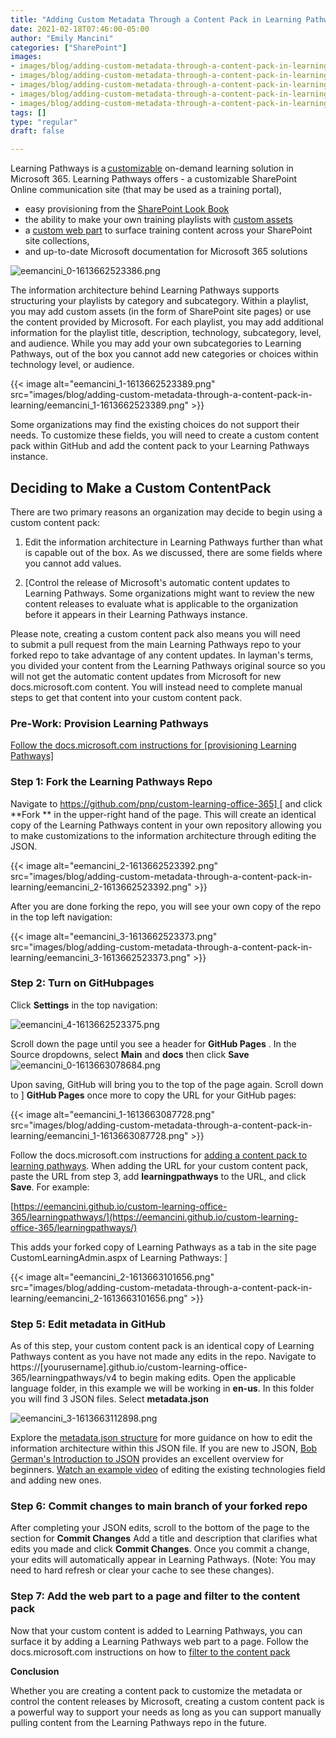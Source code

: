 ```yaml
---
title: "Adding Custom Metadata Through a Content Pack in Learning Pathways"
date: 2021-02-18T07:46:00-05:00
author: "Emily Mancini"
categories: ["SharePoint"]
images:
- images/blog/adding-custom-metadata-through-a-content-pack-in-learning/eemancini_1-1613662523389.png
- images/blog/adding-custom-metadata-through-a-content-pack-in-learning/eemancini_2-1613662523392.png
- images/blog/adding-custom-metadata-through-a-content-pack-in-learning/eemancini_3-1613662523373.png
- images/blog/adding-custom-metadata-through-a-content-pack-in-learning/eemancini_1-1613663087728.png
- images/blog/adding-custom-metadata-through-a-content-pack-in-learning/eemancini_2-1613663101656.png
tags: []
type: "regular"
draft: false

---
```


Learning Pathways is
a [customizable](https://docs.microsoft.com/en-us/office365/customlearning/custom_accessadmin)
on-demand learning solution in Microsoft 365. Learning Pathways offers - a
customizable SharePoint Online communication site (that may be used as a
training portal), 
- easy provisioning from
the [SharePoint Look
Book](https://lookbook.microsoft.com/details/3df8bd55-b872-4c9d-88e3-6b2f05344239?source=default)
- the ability to make your own training playlists with
[custom
assets](https://docs.microsoft.com/en-us/office365/customlearning/custom_addassets)
- a [custom web
part](https://docs.microsoft.com/en-us/office365/customlearning/custom_whereiswebpart) to 
surface training content across your SharePoint site collections, 
- and
up-to-date Microsoft documentation for Microsoft 365
solutions

![eemancini_0-1613662523386.png](https://techcommunity.microsoft.com/t5/image/serverpage/image-id/255796i189AC59232AA4999/image-size/medium?v=v2&px=400 "eemancini_0-1613662523386.png")

The information architecture behind Learning Pathways supports
structuring your playlists by category and subcategory. Within a
playlist, you may add custom assets (in the form of SharePoint site
pages) or use the content provided by Microsoft. For each playlist, you
may add additional information for the playlist title, description,
technology, subcategory, level, and audience. While you may add your own
subcategories to Learning Pathways, out of the box you cannot add new
categories or choices
within technology
level, or
audience.

{{< image alt="eemancini_1-1613662523389.png" src="images/blog/adding-custom-metadata-through-a-content-pack-in-learning/eemancini_1-1613662523389.png" >}}

Some organizations may find the existing choices do not support their
needs. To customize these fields, you will need to
create a custom content pack within GitHub and add the content pack to
your Learning Pathways instance.

## Deciding to Make a Custom ContentPack

There are two primary reasons an organization may decide to begin using
a custom content
pack:

1.  Edit the information architecture in Learning Pathways further than
    what is capable out of the box. As we discussed,
    there are some fields where you cannot add
    values.


1.  [Control the release of Microsoft's automatic content updates to
    Learning Pathways. Some organizations might want to review the new
    content releases to evaluate what is applicable to the organization
    before it appears in their Learning Pathways
    instance. 

Please note, creating a custom content pack also
means you will need to submit a pull request from the
main Learning Pathways repo to your forked repo to take advantage of any
content updates. In layman's terms, you divided your
content from the Learning
Pathways original source so you
will not get the automatic content updates from Microsoft for new
docs.microsoft.com content.
You will instead need to complete
manual steps to get that content into your custom
content
pack.

### Pre-Work: Provision Learning Pathways

[Follow the docs.microsoft.com instructions
for [provisioning Learning
Pathways] ](https://docs.microsoft.com/en-us/office365/customlearning/custom_provision#to-provision-learning-pathways)

### Step 1: Fork the Learning Pathways Repo

Navigate
to [https://github.com/pnp/custom-learning-office-365] ](https://github.com/pnp/custom-learning-office-365)[ and click **Fork ** in
the upper-right hand of the page. This will create an identical copy of
the Learning Pathways content in your own repository allowing you to
make customizations to the information architecture through editing the
JSON.

{{< image alt="eemancini_2-1613662523392.png" src="images/blog/adding-custom-metadata-through-a-content-pack-in-learning/eemancini_2-1613662523392.png" >}}

After you are done forking the repo, you will see your own copy of the
repo in the top left
navigation:

{{< image alt="eemancini_3-1613662523373.png" src="images/blog/adding-custom-metadata-through-a-content-pack-in-learning/eemancini_3-1613662523373.png" >}}

### Step 2: Turn on GitHubpages

Click **Settings** in
the top
navigation:

![eemancini_4-1613662523375.png](https://techcommunity.microsoft.com/t5/image/serverpage/image-id/255801i04CC37FEA6115BAD/image-size/medium?v=v2&px=400 "eemancini_4-1613662523375.png")

Scroll down the page until you see a header
for **GitHub Pages** . In the
Source dropdowns,
select **Main** and **docs** then
click **Save**
![eemancini_0-1613663078684.png](https://techcommunity.microsoft.com/t5/image/serverpage/image-id/255806iE149A57D903D3B97/image-size/medium?v=v2&px=400 "eemancini_0-1613663078684.png" )

Upon saving, GitHub will bring you to the top of the page again. Scroll
down to ] **GitHub Pages**  once more
to copy the URL for your
GitHub
pages:

{{< image alt="eemancini_1-1613663087728.png" src="images/blog/adding-custom-metadata-through-a-content-pack-in-learning/eemancini_1-1613663087728.png" >}}

Follow the docs.microsoft.com instructions
for [adding a content pack to learning
pathways](https://docs.microsoft.com/en-us/office365/customlearning/custom_partnerguide_contint#add-a-content-pack-to-learning-pathways). When
adding the URL for your custom content pack, paste the URL from step
3, add **learningpathways** to
the
URL, and click **Save**. For
example:

[https://eemancini.github.io/custom-learning-office-365/learningpathways/](https://eemancini.github.io/custom-learning-office-365/learningpathways/)

This adds your forked copy of Learning Pathways as a tab in the site
page CustomLearningAdmin.aspx of
Learning
Pathways: ]

{{< image alt="eemancini_2-1613663101656.png" src="images/blog/adding-custom-metadata-through-a-content-pack-in-learning/eemancini_2-1613663101656.png" >}}

### Step 5: Edit metadata in GitHub

As of this step, your custom content pack is an identical copy of
Learning Pathways content as you have not made any edits in the repo.
Navigate
to https://\[yourusername\].github.io/custom-learning-office-365/learningpathways/v4 to
begin making edits. Open the applicable language
folder, in this example we
will be working in **en-us**. In
this folder you will find 3 JSON files.
Select **metadata.json**

![eemancini_3-1613663112898.png](https://techcommunity.microsoft.com/t5/image/serverpage/image-id/255809iA8B7B3763C3994A4/image-size/medium?v=v2&px=400 "eemancini_3-1613663112898.png")

Explore the [metadata.json
structure](https://docs.microsoft.com/en-us/office365/customlearning/custom_partnerguide_contint#metadatajson-structure) for
more guidance on  how to edit the information architecture
within this JSON
file. If you are new to
JSON, [Bob German's Introduction to
JSON](https://techcommunity.microsoft.com/t5/microsoft-365-pnp-blog/introduction-to-json/ba-p/2049369) provides
an excellent overview for
beginners. [Watch an example
video](https://www.youtube.com/watch?v=dzqEI5NKQ2U&t=7m09s) of
editing the existing technologies field and adding new
ones.

### Step 6: Commit changes to main branch of your forked repo

After completing your JSON edits, scroll to the bottom of the page to
the section for **Commit
Changes** Add a title and description that clarifies
what edits you made and click **Commit
Changes**. Once you commit a change, your edits will
automatically appear in Learning Pathways. (Note: You may need to hard
refresh or clear your cache to see these
changes).

### Step 7: Add the web part to a page and filter to the content pack

Now that your custom content is added to Learning Pathways, you can
surface it by adding a Learning Pathways web part to a page. Follow the
docs.microsoft.com instructions on how to [filter to
the content
pack](https://docs.microsoft.com/en-us/office365/customlearning/custom_partnerguide_contint#filter-to-the-content-pack-in-the-web-part)


**Conclusion**

Whether you are creating a content pack to customize the metadata or
control the content releases by Microsoft, creating a custom content
pack is a powerful way to support your needs as long as you can support
manually pulling content from the Learning Pathways repo in the
future.
